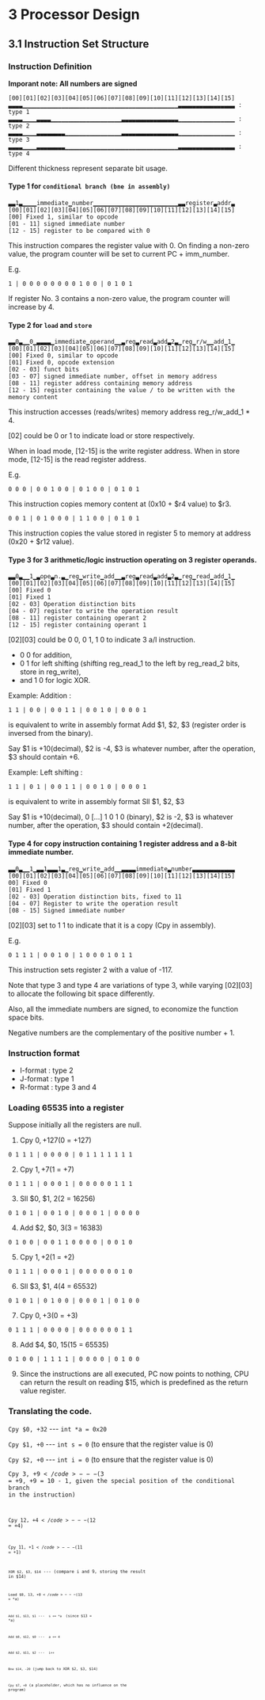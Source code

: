 # 3 Processor Design
## 3.1 Instruction Set Structure
### Instruction Definition
**Imporant note: All numbers are signed**
```
[00][01][02][03][04][05][06][07][08][09][10][11][12][13][14][15]
▃▃▃▃▁▁▁▁▁▁▁▁▁▁▁▁▁▁▁▁▁▁▁▁▁▁▁▁▁▁▁▁▁▁▁▁▁▁▁▁▁▁▁▁▁▁▁▁▃▃▃▃▃▃▃▃▃▃▃▃▃▃▃▃ : type 1
▃▃▃▃▁▁▁▁▃▃▃▃▁▁▁▁▁▁▁▁▁▁▁▁▁▁▁▁▁▁▁▁▃▃▃▃▃▃▃▃▃▃▃▃▃▃▃▃▁▁▁▁▁▁▁▁▁▁▁▁▁▁▁▁ : type 2
▃▃▃▃▁▁▁▁▃▃▃▃▃▃▃▃▁▁▁▁▁▁▁▁▁▁▁▁▁▁▁▁▃▃▃▃▃▃▃▃▃▃▃▃▃▃▃▃▁▁▁▁▁▁▁▁▁▁▁▁▁▁▁▁ : type 3
▃▃▃▃▁▁▁▁▃▃▃▃▃▃▃▃▁▁▁▁▁▁▁▁▁▁▁▁▁▁▁▁▁▁▁▁▁▁▁▁▁▁▁▁▁▁▁▁▃▃▃▃▃▃▃▃▃▃▃▃▃▃▃▃ : type 4
```
Different thickness represent separate bit usage.
#### Type 1 for <code>conditional branch (bne in assembly)</code>
```
▃▃1▃▁▁▁▁immediate▁number▁▁▁▁▁▁▁▁▁▁▁▁▁▁▁▁▁▁▁▁▁▁▁▁▃▃register▃addr▃
[00][01][02][03][04][05][06][07][08][09][10][11][12][13][14][15]
[00] Fixed 1, similar to opcode
[01 - 11] signed immediate number
[12 - 15] register to be compared with 0
```
This instruction compares the register value with 0.
On finding a non-zero value, the program counter will be set to current PC + imm_number.

E.g.
```
1 | 0 0 0 0 0 0 0 0 1 0 0 | 0 1 0 1
```
If register No. 3 contains a non-zero value, the program counter will increase by 4.
#### Type 2 for <code>load</code> and <code>store</code>
```
▃▃0▃▁▁0▁▃▃▃▃▁immediate▁operand▁▁▃reg▃read▃add▃2▃▁reg▁r/w▁▁add▁1▁
[00][01][02][03][04][05][06][07][08][09][10][11][12][13][14][15]
[00] Fixed 0, similar to opcode
[01] Fixed 0, opcode extension
[02 - 03] funct bits
[03 - 07] signed immediate number, offset in memory address
[08 - 11] register address containing memory address
[12 - 15] register containing the value / to be written with the memory content
```
This instruction accesses (reads/writes) memory address reg_r/w_add_1 * 4.

[02] could be 0 or 1 to indicate load or store respectively.

When in load mode, [12-15] is the write register address.
When in store mode, [12-15] is the read register address.

E.g.
```
0 0 0 | 0 0 1 0 0 | 0 1 0 0 | 0 1 0 1
```
This instruction copies memory content at (0x10 + $r4 value) to $r3.
```
0 0 1 | 0 1 0 0 0 | 1 1 0 0 | 0 1 0 1
```
This instruction copies the value stored in register 5 to memory at address (0x20 + $r12 value).
#### Type 3 for 3 arithmetic/logic instruction operating on 3 register operands.
```
▃▃0▃▁▁1▁▃ope▃n.▃▁reg▁write▁add▁▁▃reg▃read▃add▃2▃▁reg▁read▁add▁1▁
[00][01][02][03][04][05][06][07][08][09][10][11][12][13][14][15]
[00] Fixed 0
[01] Fixed 1
[02 - 03] Operation distinction bits
[04 - 07] register to write the operation result
[08 - 11] register containing operant 2
[12 - 15] register containing operant 1
```
[02][03] could be 0 0, 0 1, 1 0 to indicate 3 a/l instruction.
+ 0 0 for addition,
+ 0 1 for left shifting (shifting reg_read_1 to the left by reg_read_2 bits, store in reg_write), 
+ and 1 0 for logic XOR.

Example: Addition : 
```
1 1 | 0 0 | 0 0 1 1 | 0 0 1 0 | 0 0 0 1 
```
is equivalent to write in assembly format Add $1, $2, $3 (register order is inversed from the binary).

Say $1 is +10(decimal), $2 is -4, $3 is whatever number, after the operation, $3 should contain +6.

Example: Left shifting :
```
1 1 | 0 1 | 0 0 1 1 | 0 0 1 0 | 0 0 0 1 
```
is equivalent to write in assembly format Sll $1, $2, $3

Say $1 is +10(decimal), 0 [...] 1 0 1 0 (binary), $2 is -2, $3 is whatever number, after the operation, $3 should contain +2(decimal).

#### Type 4 for copy instruction containing 1 register address and a 8-bit immediate number.
```
▃▃0▃▁▁1▁▃▃1▃▃▃1▃▁reg▁write▁add▁▁▃▃▃▃immediate▃number▃▃▃▃▃▃▃▃▃▃▃▃
[00][01][02][03][04][05][06][07][08][09][10][11][12][13][14][15]
00] Fixed 0
[01] Fixed 1
[02 - 03] Operation distinction bits, fixed to 11
[04 - 07] Register to write the operation result
[08 - 15] Signed immediate number
```
[02][03] set to 1 1 to indicate that it is a copy (Cpy in assembly).

E.g.
```
0 1 1 1 | 0 0 1 0 | 1 0 0 0 1 0 1 1
```
This instruction sets register 2 with a value of -117.

Note that type 3 and type 4 are variations of type 3, while varying [02][03] to allocate the following bit space differently.

Also, all the immediate numbers are signed, to economize the function space bits.

Negative numbers are the complementary of the positive number + 1.

### Instruction format

+ I-format : type 2
+ J-format : type 1
+ R-format : type 3 and 4

### Loading 65535 into a register

Suppose initially all the registers are null.

1. Cpy $0, +127 ($0 = +127)

<code>0 1 1 1 | 0 0 0 0 | 0 1 1 1 1 1 1 1</code>

2. Cpy $1, +7  ($1 = +7)

<code>0 1 1 1 | 0 0 0 1 | 0 0 0 0 0 1 1 1</code>

3. Sll $0, $1, $2 ($2 = 16256)

<code>0 1 0 1 | 0 0 1 0 | 0 0 0 1 | 0 0 0 0</code>

4. Add $2, $0, $3 ($3 = 16383)

<code>0 1 0 0 | 0 0 1 1 0 0 0 0 | 0 0 1 0</code>

5. Cpy $1, +2 ($1 = +2)

<code>0 1 1 1 | 0 0 0 1 | 0 0 0 0 0 0 1 0</code>

6. Sll $3, $1, $4 ($4 = 65532)

<code>0 1 0 1 | 0 1 0 0 | 0 0 0 1 | 0 1 0 0</code>

7. Cpy $0, +3 ($0 = +3)

<code>0 1 1 1 | 0 0 0 0 | 0 0 0 0 0 0 1 1</code>

8. Add $4, $0, $15 ($15 = 65535)

<code>0 1 0 0 | 1 1 1 1 | 0 0 0 0 | 0 1 0 0</code>

9. Since the instructions are all executed, PC now points to nothing, CPU can return the result on reading $15, which is predefined as the return value register.

### Translating the code.

<code>Cpy $0, +32</code>  --- <code>int *a = 0x20</code> 

<code>Cpy $1, +0</code> --- <code>int s = 0</code> (to ensure that the register value is 0)

<code>Cpy $2, +0</code> --- <code>int i = 0</code> (to ensure that the register value is 0)

<code>Cpy $3, +9</code> --- ($3 = +9, +9 = 10 - 1, given the special position of the conditional branch in the instruction)

<code>Cpy $12, +4</code> --- ($12 = +4)

<code>Cpy $11, +1</code> --- ($11 = +1)

<code>XOR $2, $3, $14</code> --- (compare i and 9, storing the result in $14)

<code>Load $0, $13, +0</code> --- ($13 = *a)

<code>Add $1, $13, $1</code> --- <code> s += *a </code> (since $13 = *a)

<code>Add $0, $12, $0</code> --- <code> a += 4 </code>

<code>Add $2, $11, $2</code> --- <code> i++ </code>

<code>Bne $14, -20</code> (jump back to XOR $2, $3, $14)

<code>Cpy $7, +0</code> (a placeholder, which has no influence on the program)
